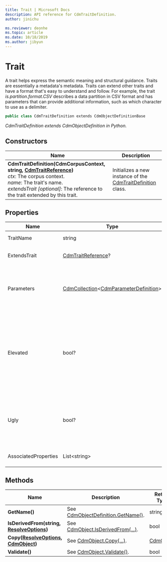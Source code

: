 ```yaml
---
title: Trait | Microsoft Docs
description: API reference for CdmTraitDefinition.
author: jinichu

ms.reviewer: deonhe 
ms.topic: article
ms.date: 10/18/2019
ms.author: jibyun
---
```


# Trait 

A trait helps express the semantic meaning and structural guidance. Traits are essentially a metadata's metadata. Traits can extend other traits and have a format that's easy to understand and follow. For example, the trait *is.partition.format.CSV* describes a data partition in CSV format and has parameters that can provide additional information, such as which character to use as a delimiter.

```csharp
public class CdmTraitDefinition extends CdmObjectDefinitionBase
```
*CdmTraitDefinition extends CdmObjectDefinition in Python.*

## Constructors
|Name|Description|
|---|---|
|**CdmTraitDefinition(CdmCorpusContext, string, [CdmTraitReference](traitreference.md))**<br/>*ctx*: The corpus context.<br/>*name*: The trait's name.<br/>*extendsTrait [optional]*: The reference to the trait extended by this trait.|Initializes a new instance of the [CdmTraitDefinition](trait.md) class.|

## Properties
|Name|Type|Description|
|---|---|---|
|TraitName|string|The trait's name.|
|ExtendsTrait|[CdmTraitReference](traitreference.md)?|The trait extended by this trait.|
|Parameters|[CdmCollection](collection.md)\<[CdmParameterDefinition](parameter.md)>|The trait's parameters, for holding values or settings with the trait.|
|Elevated|bool?|Denotes whether this trait is elevated. If an attribute has an elevated trait, then that trait should also be applied to the outer entity.|
|Ugly|bool?|Denotes whether the trait is user facing (false if it's user facing, true otherwise).|
|AssociatedProperties|List\<string>|The trait's associated properties.|

## Methods
|Name|Description|Return Type|
|---|---|---|
|**GetName()**|See [CdmObjectDefinition.GetName()](cdmobjectdefinition.md#methods).|string|
|**IsDerivedFrom(string, [ResolveOptions](../utilities/resolveoptions.md))**|See [CdmObject.IsDerivedFrom(...)](cdmobject.md#methods).|bool|
|**Copy([ResolveOptions](../utilities/resolveoptions.md), [CdmObject](cdmobject.md))**|See [CdmObject.Copy(...)](cdmobject.md#methods).|[CdmObject](cdmobject.md)|
|**Validate()**|See [CdmObject.Validate()](cdmobject.md#methods).|bool|

